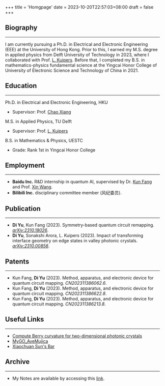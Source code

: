 +++
title = 'Homgpage'
date = 2023-10-20T22:57:03+08:00
draft = false
+++

## Biography
---
I am currently pursuing a Ph.D. in Electrical and Electronic Engineering (EEE) at the University of Hong Kong. Prior to this, I earned my M.S. degree in applied physics from Delft University of Technology in 2023, where I collaborated with Prof. [L. Kuipers](https://kuiperslab.tudelft.nl/). Before that, I completed my B.S. in mathematics-physics fundamental science at the Yingcai Honor College of University of Electronic Science and Technology of China in 2021.

## Education
---
Ph.D. in Electrical and Electronic Engineering, HKU
+ Supervisor: Prof. [Chao Xiang](https://chao-xiang.github.io/)

M.S. in Applied Physics, TU Delft
+ Supervisor: Prof. [L. Kuipers](https://kuiperslab.tudelft.nl/)

B.S. in Mathematics & Physics, UESTC
+ Grade: Rank 1st in Yingcai Honor College

## Employment
---
+ **Baidu Inc.** R&D internship in quantum AI, supervised by Dr. [Kun Fang](https://scholar.google.com/citations?user=YlfYNwcAAAAJ&hl=en&inst=6173373803492361994&oi=ao) and Prof. [Xin Wang](https://www.xinwang.info/).
+ **Bilibili Inc.** disciplinary committee member (风纪委员).

## Publication
---
+ **Di Yu**, Kun Fang (2023). Symmetry-based quantum circuit remapping. [*arXiv:2310.18026*](https://arxiv.org/abs/2310.18026).
+ **Di Yu**, Sonakshi Arora, L. Kuipers (2023). Impact of transforming interface geometry on edge states in valley photonic crystals. [*arXiv:2310.00858*](https://arxiv.org/abs/2310.00858).

## Patents
---
+ Kun Fang, **Di Yu** (2023). Method, apparatus, and electronic device for quantum circuit mapping. *CN202311386062.6*.
+ Kun Fang, **Di Yu** (2023). Method, apparatus, and electronic device for quantum circuit mapping. *CN202311386622.8*.
+ Kun Fang, **Di Yu** (2023). Method, apparatus, and electronic device for quantum circuit mapping. *CN202311386213.8*.

## Useful Links
---
+ [Compute Berry curvature for two-dimensional photonic crystals](https://github.com/nagato-D/Berry-curvature-for-photonic-crystals/releases/tag/v2.0.0)
+ [MyGO_AveMujica](https://space.bilibili.com/1459104794?spm_id_from=333.337.0.0)
+ [Xiaochuan Sun's Bar](https://tieba.baidu.com/f?kw=%E5%AD%99%E7%AC%91%E5%B7%9D&ie=utf-8)

## Archive
---
+ My Notes are available by accessing this [link](https://nagato-D.github.io/Notes/).